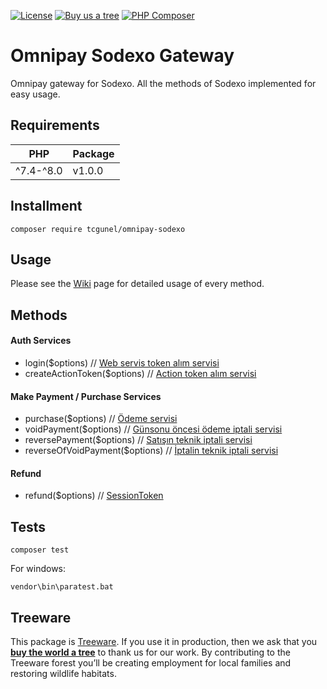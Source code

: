 [![License](https://poser.pugx.org/tcgunel/omnipay-sodexo/license)](https://packagist.org/packages/tcgunel/omnipay-sodexo)
[![Buy us a tree](https://img.shields.io/badge/Treeware-%F0%9F%8C%B3-lightgreen)](https://plant.treeware.earth/tcgunel/omnipay-sodexo)
[![PHP Composer](https://github.com/tcgunel/omnipay-sodexo/actions/workflows/tests.yml/badge.svg)](https://github.com/tcgunel/omnipay-sodexo/actions/workflows/tests.yml)

# Omnipay Sodexo Gateway
Omnipay gateway for Sodexo. All the methods of Sodexo implemented for easy usage.

## Requirements
| PHP       | Package |
|-----------|---------|
| ^7.4-^8.0 | v1.0.0  |

## Installment

```
composer require tcgunel/omnipay-sodexo
```

## Usage

Please see the [Wiki](https://github.com/tcgunel/omnipay-sodexo/wiki) page for detailed usage of every method.

## Methods
#### Auth Services

* login($options) // [Web servis token alım servisi](https://dev.sodexo.com.tr/Home/PaymentServices#binInqury)
* createActionToken($options) // [Action token alım servisi](https://dev.sodexo.com.tr/Home/PaymentServices#securePaymentOneStep)

#### Make Payment / Purchase Services

* purchase($options) // [Ödeme servisi](https://dev.sodexo.com.tr/Home/WalletServices#addcardtowallet)
* voidPayment($options) // [Günsonu öncesi ödeme iptali servisi](https://dev.sodexo.com.tr/Home/WalletServices#getcardsfromwallet)
* reversePayment($options) // [Satışın teknik iptali servisi](https://dev.sodexo.com.tr/Home/WalletServices#deletecardfromwallet)
* reverseOfVoidPayment($options) // [İptalin teknik iptali servisi](https://dev.sodexo.com.tr/Home/WalletServices#deletecardfromwallet)


#### Refund

* refund($options) // [SessionToken](https://documenter.getpostman.com/view/10639199/SzRw3Bnj)


## Tests
```
composer test
```
For windows:
```
vendor\bin\paratest.bat
```

## Treeware

This package is [Treeware](https://treeware.earth). If you use it in production, then we ask that you [**buy the world a tree**](https://plant.treeware.earth/tcgunel/omnipay-sodexo) to thank us for our work. By contributing to the Treeware forest you’ll be creating employment for local families and restoring wildlife habitats.
